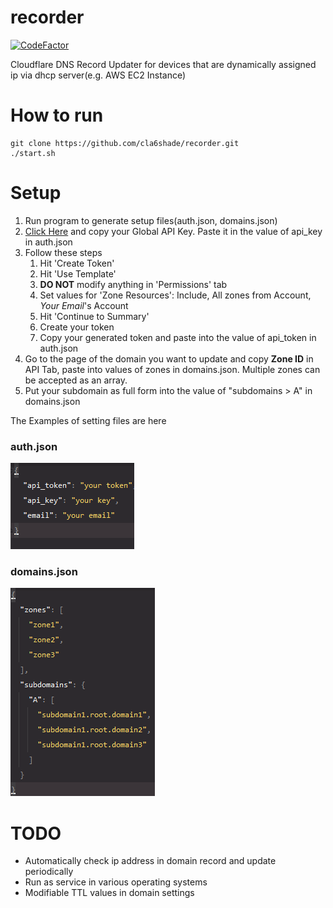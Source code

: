 # recorder
[![CodeFactor](https://www.codefactor.io/repository/github/cla6shade/recorder/badge)](https://www.codefactor.io/repository/github/cla6shade/recorder)

Cloudflare DNS Record Updater for devices that are dynamically assigned ip via dhcp server(e.g. AWS EC2 Instance)

# How to run
```shell
git clone https://github.com/cla6shade/recorder.git
./start.sh
```


# Setup
1. Run program to generate setup files(auth.json, domains.json)
2. [Click Here](https://dash.cloudflare.com/profile/api-tokens) and copy your Global API Key. Paste it in the value of api_key in auth.json
3. Follow these steps
   1. Hit 'Create Token'
   2. Hit 'Use Template'
   3. <b>DO NOT</b> modify anything in 'Permissions' tab
   4. Set values for 'Zone Resources': Include, All zones from Account, <i>Your Email</i>'s Account
   5. Hit 'Continue to Summary'
   6. Create your token
   7. Copy your generated token and paste into the value of api_token in auth.json
4. Go to the page of the domain you want to update and copy <b>Zone ID</b> in API Tab, paste into values of zones in domains.json.
Multiple zones can be accepted as an array.
5. Put your subdomain as full form into the value of "subdomains > A" in domains.json

The Examples of setting files are here

### auth.json

![img](setting_image/authjson.png)

### domains.json

![img](setting_image/domainjson.png)

# TODO
- Automatically check ip address in domain record and update periodically
- Run as service in various operating systems
- Modifiable TTL values in domain settings